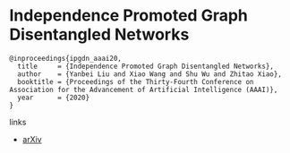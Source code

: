 # Independence Promoted Graph Disentangled Networks

```
@inproceedings{ipgdn_aaai20,
  title     = {Independence Promoted Graph Disentangled Networks},
  author    = {Yanbei Liu and Xiao Wang and Shu Wu and Zhitao Xiao},
  booktitle = {Proceedings of the Thirty-Fourth Conference on Association for the Advancement of Artificial Intelligence (AAAI)},
  year      = {2020}
}
```

links
- [arXiv](https://arxiv.org/abs/1911.11430)

